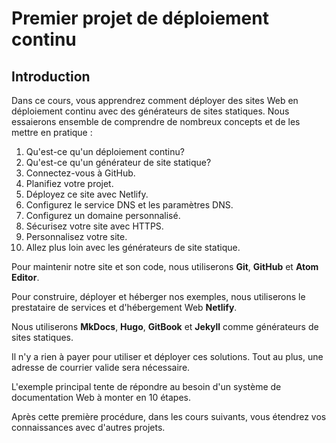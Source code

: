 # Premier projet de déploiement continu

## Introduction

Dans ce cours, vous apprendrez comment déployer des sites Web en déploiement continu avec des générateurs de sites statiques. Nous essaierons ensemble de comprendre de nombreux concepts et de les mettre en pratique :

1. Qu'est-ce qu'un déploiement continu?
2. Qu'est-ce qu'un générateur de site statique?
3. Connectez-vous à GitHub.
4. Planifiez votre projet.
5. Déployez ce site avec Netlify.
6. Configurez le service DNS et les paramètres DNS.
7. Configurez un domaine personnalisé.
8. Sécurisez votre site avec HTTPS.
9. Personnalisez votre site.
10. Allez plus loin avec les générateurs de site statique.

Pour maintenir notre site et son code, nous utiliserons **Git**, **GitHub** et **Atom Editor**.

Pour construire, déployer et héberger nos exemples, nous utiliserons le prestataire de services et d'hébergement Web **Netlify**.

Nous utiliserons **MkDocs**, **Hugo**, **GitBook** et **Jekyll** comme générateurs de sites statiques.

Il n'y a rien à payer pour utiliser et déployer ces solutions. Tout au plus, une adresse de courrier valide sera nécessaire.

L'exemple principal tente de répondre au besoin d'un système de documentation Web à monter en 10 étapes.

Après cette première procédure, dans les cours suivants, vous étendrez vos connaissances avec d'autres projets.
